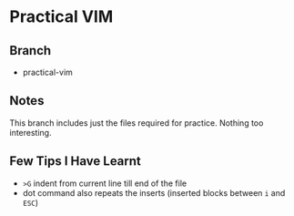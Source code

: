 Practical VIM
=============

Branch
------

* practical-vim

Notes
-----

This branch includes just the files required for practice. Nothing too interesting.

Few Tips I Have Learnt
----------------------

* ```>G``` indent from current line till end of the file
* dot command also repeats the inserts (inserted blocks between ```i``` and ```ESC```)
